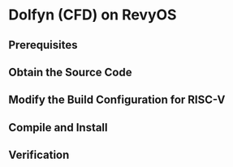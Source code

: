 # Dolfyn (CFD) on RevyOS

## Prerequisites

## Obtain the Source Code

## Modify the Build Configuration for RISC-V

## Compile and Install

## Verification

